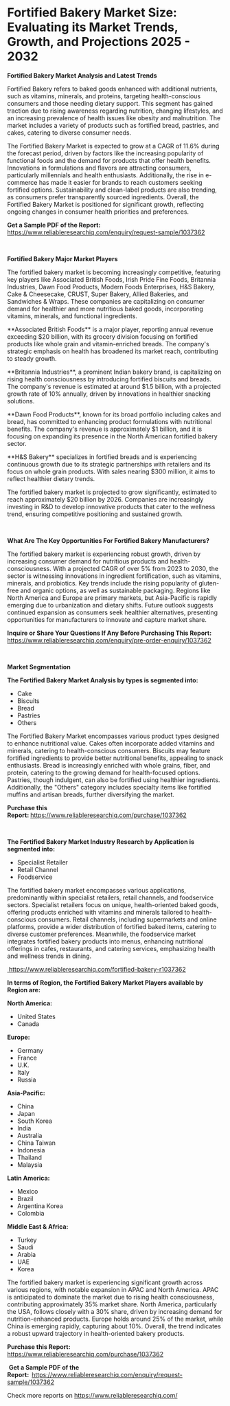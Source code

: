 <p><h1>Fortified Bakery Market Size: Evaluating its Market Trends, Growth, and Projections 2025 - 2032</h1></p><p><strong>Fortified Bakery Market Analysis and Latest Trends</strong></p>
<p><p>Fortified Bakery refers to baked goods enhanced with additional nutrients, such as vitamins, minerals, and proteins, targeting health-conscious consumers and those needing dietary support. This segment has gained traction due to rising awareness regarding nutrition, changing lifestyles, and an increasing prevalence of health issues like obesity and malnutrition. The market includes a variety of products such as fortified bread, pastries, and cakes, catering to diverse consumer needs.</p><p>The Fortified Bakery Market is expected to grow at a CAGR of 11.6% during the forecast period, driven by factors like the increasing popularity of functional foods and the demand for products that offer health benefits. Innovations in formulations and flavors are attracting consumers, particularly millennials and health enthusiasts. Additionally, the rise in e-commerce has made it easier for brands to reach customers seeking fortified options. Sustainability and clean-label products are also trending, as consumers prefer transparently sourced ingredients. Overall, the Fortified Bakery Market is positioned for significant growth, reflecting ongoing changes in consumer health priorities and preferences.</p></p>
<p><strong>Get a Sample PDF of the Report:&nbsp;</strong> <a href="https://www.reliableresearchiq.com/enquiry/request-sample/1037362?utm_campaign=1743&utm_medium=2&utm_source=Github&utm_content=ia&utm_term=14022025&utm_id=fortified-bakery">https://www.reliableresearchiq.com/enquiry/request-sample/1037362</a></p>
<p>&nbsp;</p>
<p><strong>Fortified Bakery Major Market Players</strong></p>
<p><p>The fortified bakery market is becoming increasingly competitive, featuring key players like Associated British Foods, Irish Pride Fine Foods, Britannia Industries, Dawn Food Products, Modern Foods Enterprises, H&S Bakery, Cake & Cheesecake, CRUST, Super Bakery, Allied Bakeries, and Sandwiches & Wraps. These companies are capitalizing on consumer demand for healthier and more nutritious baked goods, incorporating vitamins, minerals, and functional ingredients.</p><p>**Associated British Foods** is a major player, reporting annual revenue exceeding $20 billion, with its grocery division focusing on fortified products like whole grain and vitamin-enriched breads. The company's strategic emphasis on health has broadened its market reach, contributing to steady growth.</p><p>**Britannia Industries**, a prominent Indian bakery brand, is capitalizing on rising health consciousness by introducing fortified biscuits and breads. The company's revenue is estimated at around $1.5 billion, with a projected growth rate of 10% annually, driven by innovations in healthier snacking solutions.</p><p>**Dawn Food Products**, known for its broad portfolio including cakes and bread, has committed to enhancing product formulations with nutritional benefits. The company's revenue is approximately $1 billion, and it is focusing on expanding its presence in the North American fortified bakery sector.</p><p>**H&S Bakery** specializes in fortified breads and is experiencing continuous growth due to its strategic partnerships with retailers and its focus on whole grain products. With sales nearing $300 million, it aims to reflect healthier dietary trends.</p><p>The fortified bakery market is projected to grow significantly, estimated to reach approximately $20 billion by 2026. Companies are increasingly investing in R&D to develop innovative products that cater to the wellness trend, ensuring competitive positioning and sustained growth.</p></p>
<p>&nbsp;</p>
<p><strong>What Are The Key Opportunities For Fortified Bakery Manufacturers?</strong></p>
<p><p>The fortified bakery market is experiencing robust growth, driven by increasing consumer demand for nutritious products and health-consciousness. With a projected CAGR of over 5% from 2023 to 2030, the sector is witnessing innovations in ingredient fortification, such as vitamins, minerals, and probiotics. Key trends include the rising popularity of gluten-free and organic options, as well as sustainable packaging. Regions like North America and Europe are primary markets, but Asia-Pacific is rapidly emerging due to urbanization and dietary shifts. Future outlook suggests continued expansion as consumers seek healthier alternatives, presenting opportunities for manufacturers to innovate and capture market share.</p></p>
<p><strong>Inquire or Share Your Questions If Any Before Purchasing This Report:</strong> <a href="https://www.reliableresearchiq.com/enquiry/pre-order-enquiry/1037362?utm_campaign=1743&utm_medium=2&utm_source=Github&utm_content=ia&utm_term=14022025&utm_id=fortified-bakery">https://www.reliableresearchiq.com/enquiry/pre-order-enquiry/1037362</a></p>
<p>&nbsp;</p>
<p><strong>Market Segmentation</strong></p>
<p><strong>The Fortified Bakery Market Analysis by types is segmented into:</strong></p>
<p><ul><li>Cake</li><li>Biscuits</li><li>Bread</li><li>Pastries</li><li>Others</li></ul></p>
<p><p>The Fortified Bakery Market encompasses various product types designed to enhance nutritional value. Cakes often incorporate added vitamins and minerals, catering to health-conscious consumers. Biscuits may feature fortified ingredients to provide better nutritional benefits, appealing to snack enthusiasts. Bread is increasingly enriched with whole grains, fiber, and protein, catering to the growing demand for health-focused options. Pastries, though indulgent, can also be fortified using healthier ingredients. Additionally, the "Others" category includes specialty items like fortified muffins and artisan breads, further diversifying the market.</p></p>
<p><strong>Purchase this Report:&nbsp;</strong><a href="https://www.reliableresearchiq.com/purchase/1037362?utm_campaign=1743&utm_medium=2&utm_source=Github&utm_content=ia&utm_term=14022025&utm_id=fortified-bakery">https://www.reliableresearchiq.com/purchase/1037362</a></p>
<p>&nbsp;</p>
<p><strong>The Fortified Bakery Market Industry Research by Application is segmented into:</strong></p>
<p><ul><li>Specialist Retailer</li><li>Retail Channel</li><li>Foodservice</li></ul></p>
<p><p>The fortified bakery market encompasses various applications, predominantly within specialist retailers, retail channels, and foodservice sectors. Specialist retailers focus on unique, health-oriented baked goods, offering products enriched with vitamins and minerals tailored to health-conscious consumers. Retail channels, including supermarkets and online platforms, provide a wider distribution of fortified baked items, catering to diverse customer preferences. Meanwhile, the foodservice market integrates fortified bakery products into menus, enhancing nutritional offerings in cafes, restaurants, and catering services, emphasizing health and wellness trends in dining.</p></p>
<p><a href="https://www.reliableresearchiq.com/fortified-bakery-r1037362?utm_campaign=1743&utm_medium=2&utm_source=Github&utm_content=ia&utm_term=14022025&utm_id=fortified-bakery">&nbsp;https://www.reliableresearchiq.com/fortified-bakery-r1037362</a></p>
<p><strong>In terms of Region, the Fortified Bakery Market Players available by Region are:</strong></p>
<p>
    <p> <strong> North America: </strong>
        <ul>
            <li>United States</li>
            <li>Canada</li>
        </ul>
        </p> 
    <p> <strong> Europe: </strong>
        <ul>
            <li>Germany</li>
            <li>France</li>
            <li>U.K.</li>
            <li>Italy</li>
            <li>Russia</li>
        </ul>
        </p> 
    <p> <strong> Asia-Pacific: </strong>
        <ul>
            <li>China</li>
            <li>Japan</li>
            <li>South Korea</li>
            <li>India</li>
            <li>Australia</li>
            <li>China Taiwan</li>
            <li>Indonesia</li>
            <li>Thailand</li>
            <li>Malaysia</li>
        </ul>
        </p> 
    <p> <strong> Latin America: </strong>
        <ul>
            <li>Mexico</li>
            <li>Brazil</li>
            <li>Argentina Korea</li>
            <li>Colombia</li>
        </ul>
        </p> 
    <p> <strong> Middle East & Africa: </strong>
        <ul>
            <li>Turkey</li>
            <li>Saudi</li>
            <li>Arabia</li>
            <li>UAE</li>
            <li>Korea</li>
        </ul>
    </p>
    </p>
<p><p>The fortified bakery market is experiencing significant growth across various regions, with notable expansion in APAC and North America. APAC is anticipated to dominate the market due to rising health consciousness, contributing approximately 35% market share. North America, particularly the USA, follows closely with a 30% share, driven by increasing demand for nutrition-enhanced products. Europe holds around 25% of the market, while China is emerging rapidly, capturing about 10%. Overall, the trend indicates a robust upward trajectory in health-oriented bakery products.</p></p>
<p><strong>Purchase this Report: </strong><a href="https://www.reliableresearchiq.com/purchase/1037362?utm_campaign=1743&utm_medium=2&utm_source=Github&utm_content=ia&utm_term=14022025&utm_id=fortified-bakery">https://www.reliableresearchiq.com/purchase/1037362</a></p>
<p>&nbsp;<strong>Get a Sample PDF of the Report:&nbsp;&nbsp;</strong><a href="https://www.reliableresearchiq.com/enquiry/request-sample/1037362?utm_campaign=1743&utm_medium=2&utm_source=Github&utm_content=ia&utm_term=14022025&utm_id=fortified-bakery">https://www.reliableresearchiq.com/enquiry/request-sample/1037362</a></p>
<p><strong></strong></p>
<p>Check more reports on <a href="https://www.reliableresearchiq.com/?utm_campaign=1743&utm_medium=2&utm_source=Github&utm_content=ia&utm_term=14022025&utm_id=fortified-bakery">https://www.reliableresearchiq.com/</a></p>
